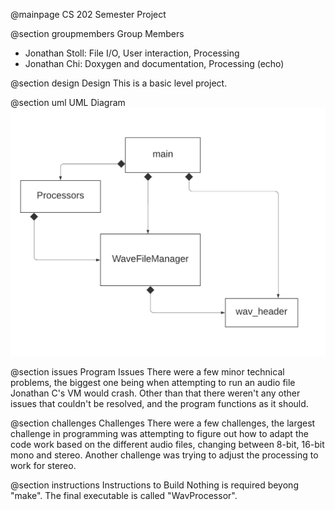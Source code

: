 @mainpage CS 202 Semester Project

@section groupmembers Group Members
 - Jonathan Stoll: File I/O, User interaction, Processing
 - Jonathan Chi: Doxygen and documentation, Processing (echo)
 
 @section design Design
 This is a basic level project.

 @section uml UML Diagram
 ![A UML diagram that shows the basic design](https://github.com/stoll-jonathan/CS-202-Semester-Project/blob/master/UML-diagram.png?raw=true)
 
 @section issues Program Issues
 There were a few minor technical problems, the biggest one being when attempting to run an audio file Jonathan C's VM would crash. Other than that there weren't any other issues that couldn't be resolved, and the program functions as it should.
 
 @section challenges Challenges
 There were a few challenges, the largest challenge in programming was attempting to figure out how to adapt the code work based on the different audio files, changing between 8-bit, 16-bit mono and stereo. Another challenge was trying to adjust the processing to work for stereo.

@section instructions Instructions to Build
Nothing is required beyong "make". The final executable is called "WavProcessor".